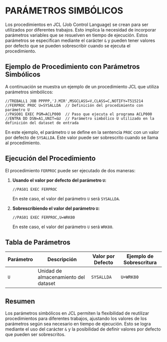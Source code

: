 # PARÁMETROS SIMBÓLICOS

Los procedimientos en JCL (Job Control Language) se crean para ser utilizados por diferentes trabajos. Esto implica la necesidad de incorporar parámetros variables que se resuelven en tiempo de ejecución. Estos parámetros se especifican mediante el carácter `&` y pueden tener valores por defecto que se pueden sobrescribir cuando se ejecuta el procedimiento.

## Ejemplo de Procedimiento con Parámetros Simbólicos

A continuación se muestra un ejemplo de un procedimiento JCL que utiliza parámetros simbólicos:

```jcl
//TREBALL1 JOB PPPPP,'J.MIR',MSGCLASS=V,CLASS=C,NOTIFY=T515214
//FERPROC PROC U=SYSALLDA  // Definición del procedimiento con parámetro U
//PASO01 EXEC PGM=ACLP000  // Paso que ejecuta el programa ACLP000
//ENTRA DD DSN=A1,UNIT=&U  // Parámetro simbólico U utilizado en la definición del dataset de entrada
```

En este ejemplo, el parámetro `U` se define en la sentencia `PROC` con un valor por defecto de `SYSALLDA`. Este valor puede ser sobrescrito cuando se llama al procedimiento.

## Ejecución del Procedimiento

El procedimiento `FERPROC` puede ser ejecutado de dos maneras:

1. **Usando el valor por defecto del parámetro `U`:**

    ```jcl
    //PAS01 EXEC FERPROC
    ```

    En este caso, el valor del parámetro `U` será `SYSALLDA`.

2. **Sobrescribiendo el valor del parámetro `U`:**

    ```jcl
    //PAS01 EXEC FERPROC,U=WRK80
    ```

    En este caso, el valor del parámetro `U` será `WRK80`.

## Tabla de Parámetros

| Parámetro | Descripción                          | Valor por Defecto | Ejemplo de Sobrescritura |
|-----------|--------------------------------------|-------------------|--------------------------|
| `U`       | Unidad de almacenamiento del dataset | `SYSALLDA`        | `U=WRK80`                |

## Resumen

Los parámetros simbólicos en JCL permiten la flexibilidad de reutilizar procedimientos para diferentes trabajos, ajustando los valores de los parámetros según sea necesario en tiempo de ejecución. Esto se logra mediante el uso del carácter `&` y la posibilidad de definir valores por defecto que pueden ser sobrescritos.
